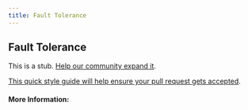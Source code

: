 ```yaml
---
title: Fault Tolerance
---
```


## Fault Tolerance

This is a stub. [Help our community expand it](https://github.com/freeCodeCamp/guide-articles/tree/master/articles/Computer-Science/Databases/Fault-Tolerance/index.md).

[This quick style guide will help ensure your pull request gets accepted](https://github.com/freeCodeCamp/guide-articles/blob/master/README.md).

<!-- The article goes here, in GitHub-flavored Markdown. Feel free to add YouTube videos, images, and CodePen/JSBin embeds  -->

#### More Information:
<!-- Please add any articles you think might be helpful to read before writing the article -->



